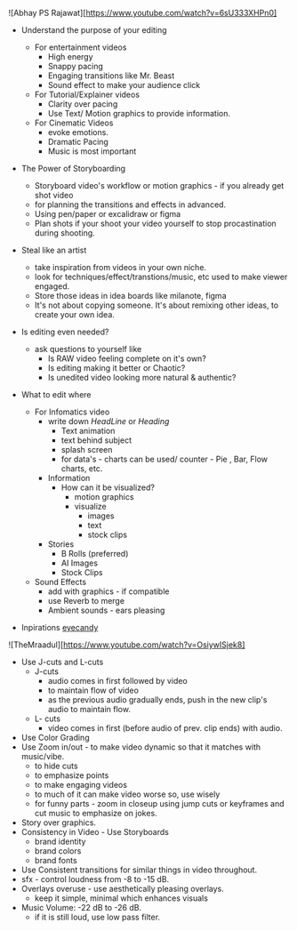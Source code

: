 ![Abhay PS Rajawat][https://www.youtube.com/watch?v=6sU333XHPn0]
- Understand the purpose of your editing
	- For entertainment videos
		- High energy
		- Snappy pacing
		- Engaging transitions like Mr. Beast
		- Sound effect to make your audience click 
	- For Tutorial/Explainer videos
		- Clarity over pacing
		- Use Text/ Motion graphics to provide information.
	- For Cinematic Videos
		- evoke emotions.
		- Dramatic Pacing
		- Music is most important


- The Power of Storyboarding
	- Storyboard video's workflow or motion graphics - if you already get shot video
	- for planning the transitions and effects in advanced.
	- Using pen/paper or excalidraw or figma
	- Plan shots if your shoot your video yourself to stop procastination during shooting.

- Steal like an artist
	- take inspiration from videos in your own niche.
	- look for techniques/effect/transtions/music, etc used to make viewer engaged.
	- Store those ideas in idea boards like milanote, figma
	- It's not about copying someone. It's about remixing other ideas, to create your own idea.

- Is editing even needed?
	- ask questions to yourself like
		- Is RAW video feeling complete on it's own?
		- Is editing making it better or Chaotic?
		- Is unedited video looking more natural & authentic?

- What to edit where
	- For Infomatics video
		- write down *HeadLine* or *Heading*
			- Text animation
			- text behind subject
			- splash screen
			- for data's - charts can be used/ counter - Pie , Bar, Flow charts, etc.
		- Information
			-  How can it be visualized?
				- motion graphics
				- visualize
					- images
					- text
					- stock clips
		- Stories
			- B Rolls (preferred)
			- AI Images
			- Stock Clips
	- Sound Effects
		- add with graphics - if compatible
		- use Reverb to merge
		- Ambient sounds - ears pleasing

- Inpirations
[eyecandy](https://eyecannndy.com/)


![TheMraadul][https://www.youtube.com/watch?v=OsiywISjek8]

- Use J-cuts and L-cuts
	- J-cuts
		- audio comes in first followed by video
		- to maintain flow of video
		- as the previous audio gradually ends, push in the new clip's audio to maintain flow.
	- L- cuts
		- video comes in first (before audio of prev. clip ends) with audio.
- Use Color Grading
- Use Zoom in/out - to make video dynamic so that it matches with music/vibe.
	- to hide cuts
	- to emphasize points
	- to make engaging videos
	- to much of it can make video worse so, use wisely
	- for funny parts - zoom in closeup using jump cuts or keyframes and cut music to emphasize on jokes.
- Story over graphics.
-  Consistency in Video - Use Storyboards
	- brand identity
	- brand colors
	- brand fonts
- Use Consistent transitions for similar things in video throughout.
- sfx - control loudness from -8 to -15 dB.
- Overlays overuse - use aesthetically pleasing overlays.
	- keep it simple, minimal which enhances visuals
- Music Volume: -22 dB to -26 dB.
	- if it is still loud, use low pass filter.


